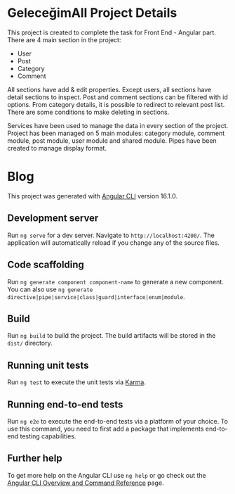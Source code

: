 # GeleceğimAll Project Details
This project is created to complete the task for Front End - Angular part.
There are 4 main section in the project:
* User
* Post
* Category
* Comment

All sections have add & edit properties.
Except users, all sections have detail sections to inspect.
Post and comment sections can be filtered with id options.
From category details, it is possible to redirect to relevant post list.
There are some conditions to make deleting in sections.

Services have been used to manage the data in every section of the project.
Project has been managed on 5 main modules: category module, comment module, post module, user module and shared module.
Pipes have been created to manage display format.

# Blog

This project was generated with [Angular CLI](https://github.com/angular/angular-cli) version 16.1.0.

## Development server

Run `ng serve` for a dev server. Navigate to `http://localhost:4200/`. The application will automatically reload if you change any of the source files.

## Code scaffolding

Run `ng generate component component-name` to generate a new component. You can also use `ng generate directive|pipe|service|class|guard|interface|enum|module`.

## Build

Run `ng build` to build the project. The build artifacts will be stored in the `dist/` directory.

## Running unit tests

Run `ng test` to execute the unit tests via [Karma](https://karma-runner.github.io).

## Running end-to-end tests

Run `ng e2e` to execute the end-to-end tests via a platform of your choice. To use this command, you need to first add a package that implements end-to-end testing capabilities.

## Further help

To get more help on the Angular CLI use `ng help` or go check out the [Angular CLI Overview and Command Reference](https://angular.io/cli) page.
